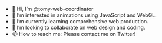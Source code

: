- 👋 Hi, I’m @tomy-web-coordinator
- 👀 I’m interested in animations using JavaScript and WebGL.
- 🌱 I’m currently learning comprehensive web production.
- 💞️ I’m looking to collaborate on web design and coding.
- 📫 How to reach me: Please contact me on Twitter!

<!---
tomy-web-coordinator/tomy-web-coordinator is a ✨ special ✨ repository because its `README.md` (this file) appears on your GitHub profile.
You can click the Preview link to take a look at your changes.
--->
